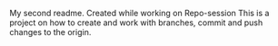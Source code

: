 My second readme. Created while working on Repo-session
This is a project on how to create and work with branches, commit and push changes to the origin.
